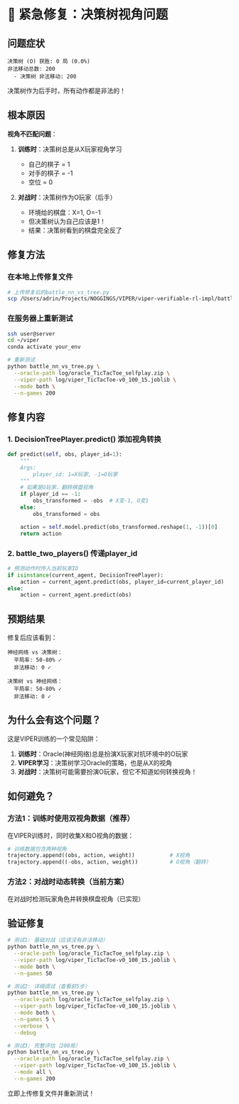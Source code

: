 # 🚨 紧急修复：决策树视角问题

## 问题症状

```
决策树 (O) 获胜: 0 局 (0.0%)
非法移动总数: 200
  - 决策树 非法移动: 200
```

决策树作为后手时，所有动作都是非法的！

## 根本原因

**视角不匹配问题**：

1. **训练时**：决策树总是从X玩家视角学习
   - 自己的棋子 = 1
   - 对手的棋子 = -1
   - 空位 = 0

2. **对战时**：决策树作为O玩家（后手）
   - 环境给的棋盘：X=1, O=-1
   - 但决策树认为自己应该是1！
   - 结果：决策树看到的棋盘完全反了

## 修复方法

### 在本地上传修复文件

```bash
# 上传修复后的battle_nn_vs_tree.py
scp /Users/adrin/Projects/NOGGINGS/VIPER/viper-verifiable-rl-impl/battle_nn_vs_tree.py user@server:~/viper/
```

### 在服务器上重新测试

```bash
ssh user@server
cd ~/viper
conda activate your_env

# 重新测试
python battle_nn_vs_tree.py \
  --oracle-path log/oracle_TicTacToe_selfplay.zip \
  --viper-path log/viper_TicTacToe-v0_100_15.joblib \
  --mode both \
  --n-games 200
```

## 修复内容

### 1. DecisionTreePlayer.predict() 添加视角转换

```python
def predict(self, obs, player_id=1):
    """
    Args:
        player_id: 1=X玩家, -1=O玩家
    """
    # 如果是O玩家，翻转棋盘视角
    if player_id == -1:
        obs_transformed = -obs  # X变-1, O变1
    else:
        obs_transformed = obs

    action = self.model.predict(obs_transformed.reshape(1, -1))[0]
    return action
```

### 2. battle_two_players() 传递player_id

```python
# 预测动作时传入当前玩家ID
if isinstance(current_agent, DecisionTreePlayer):
    action = current_agent.predict(obs, player_id=current_player_id)
else:
    action = current_agent.predict(obs)
```

## 预期结果

修复后应该看到：

```
神经网络 vs 决策树：
  平局率: 50-80% ✓
  非法移动: 0 ✓

决策树 vs 神经网络：
  平局率: 50-80% ✓
  非法移动: 0 ✓
```

## 为什么会有这个问题？

这是VIPER训练的一个常见陷阱：

1. **训练时**：Oracle(神经网络)总是扮演X玩家对抗环境中的O玩家
2. **VIPER学习**：决策树学习Oracle的策略，也是从X的视角
3. **对战时**：决策树可能需要扮演O玩家，但它不知道如何转换视角！

## 如何避免？

### 方法1：训练时使用双视角数据（推荐）

在VIPER训练时，同时收集X和O视角的数据：

```python
# 训练数据包含两种视角
trajectory.append((obs, action, weight))           # X视角
trajectory.append((-obs, action, weight))          # O视角（翻转）
```

### 方法2：对战时动态转换（当前方案）

在对战时检测玩家角色并转换棋盘视角（已实现）

## 验证修复

```bash
# 测试1: 基础对战（应该没有非法移动）
python battle_nn_vs_tree.py \
  --oracle-path log/oracle_TicTacToe_selfplay.zip \
  --viper-path log/viper_TicTacToe-v0_100_15.joblib \
  --mode both \
  --n-games 50

# 测试2: 详细调试（查看前5步）
python battle_nn_vs_tree.py \
  --oracle-path log/oracle_TicTacToe_selfplay.zip \
  --viper-path log/viper_TicTacToe-v0_100_15.joblib \
  --mode both \
  --n-games 5 \
  --verbose \
  --debug

# 测试3: 完整评估（200局）
python battle_nn_vs_tree.py \
  --oracle-path log/oracle_TicTacToe_selfplay.zip \
  --viper-path log/viper_TicTacToe-v0_100_15.joblib \
  --mode all \
  --n-games 200
```

立即上传修复文件并重新测试！
